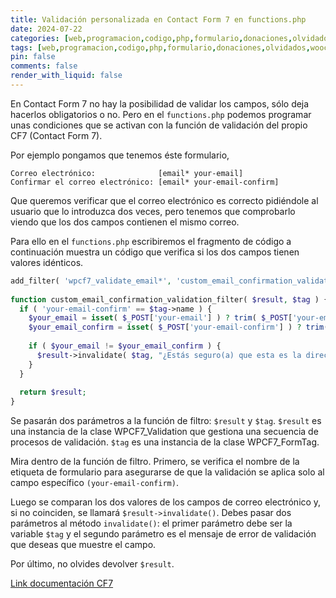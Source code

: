 ```yaml
---
title: Validación personalizada en Contact Form 7 en functions.php
date: 2024-07-22
categories: [web,programacion,codigo,php,formulario,donaciones,olvidados,woocommerce,wordpress,cf7]
tags: [web,programacion,codigo,php,formulario,donaciones,olvidados,woocommerce,wordpress,cf7]
pin: false
comments: false
render_with_liquid: false
---
```


En Contact Form 7 no hay la posibilidad de validar los campos, sólo deja hacerlos obligatorios o no. Pero en el `functions.php` podemos programar unas condiciones que se activan con la función de validación del propio CF7 (Contact Form 7).

Por ejemplo pongamos que tenemos éste formulario, 
```
Correo electrónico:              [email* your-email]
Confirmar el correo electrónico: [email* your-email-confirm]
```

Que queremos verificar que el correo electrónico es correcto pidiéndole al usuario que lo introduzca dos veces, pero tenemos que comprobarlo viendo que los dos campos contienen el mismo correo.

Para ello en el `functions.php` escribiremos el fragmento de código a continuación muestra un código que verifica si los dos campos tienen valores idénticos.

```php
add_filter( 'wpcf7_validate_email*', 'custom_email_confirmation_validation_filter', 20, 2 );
  
function custom_email_confirmation_validation_filter( $result, $tag ) {
  if ( 'your-email-confirm' == $tag->name ) {
    $your_email = isset( $_POST['your-email'] ) ? trim( $_POST['your-email'] ) : '';
    $your_email_confirm = isset( $_POST['your-email-confirm'] ) ? trim( $_POST['your-email-confirm'] ) : '';
  
    if ( $your_email != $your_email_confirm ) {
      $result->invalidate( $tag, "¿Estás seguro(a) que esta es la dirección correcta?" );
    }
  }
  
  return $result;
}
```

Se pasarán dos parámetros a la función de filtro: `$result` y `$tag`. `$result` es una instancia de la clase WPCF7_Validation que gestiona una secuencia de procesos de validación. `$tag` es una instancia de la clase WPCF7_FormTag.

Mira dentro de la función de filtro. Primero, se verifica el nombre de la etiqueta de formulario para asegurarse de que la validación se aplica solo al campo específico `(your-email-confirm)`.

Luego se comparan los dos valores de los campos de correo electrónico y, si no coinciden, se llamará `$result->invalidate()`. Debes pasar dos parámetros al método `invalidate()`: el primer parámetro debe ser la variable `$tag` y el segundo parámetro es el mensaje de error de validación que deseas que muestre el campo.

Por último, no olvides devolver `$result`.

[Link documentación CF7](https://contactform7.com/es/2015/03/28/custom-validation/)
